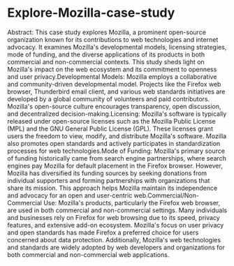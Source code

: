 # Explore-Mozilla-case-study

Abstract: This case study explores Mozilla, a prominent open-source organization known for its contributions to web technologies and internet advocacy. It examines Mozilla's developmental models, licensing strategies, mode of funding, and the diverse applications of its products in both commercial and non-commercial contexts. This study sheds light on Mozilla's impact on the web ecosystem and its commitment to openness and user privacy.Developmental Models: Mozilla employs a collaborative and community-driven developmental model. Projects like the Firefox web browser, Thunderbird email client, and various web standards initiatives are developed by a global community of volunteers and paid contributors. Mozilla's open-source culture encourages transparency, open discussion, and decentralized decision-making.Licensing: Mozilla's software is typically released under open-source licenses such as the Mozilla Public License (MPL) and the GNU General Public License (GPL). These licenses grant users the freedom to view, modify, and distribute Mozilla's software. Mozilla also promotes open standards and actively participates in standardization processes for web technologies.Mode of Funding: Mozilla's primary source of funding historically came from search engine partnerships, where search engines pay Mozilla for default placement in the Firefox browser. However, Mozilla has diversified its funding sources by seeking donations from individual supporters and forming partnerships with organizations that share its mission. This approach helps Mozilla maintain its independence and advocacy for an open and user-centric web.Commercial/Non-Commercial Use: Mozilla's products, particularly the Firefox web browser, are used in both commercial and non-commercial settings. Many individuals and businesses rely on Firefox for web browsing due to its speed, privacy features, and extensive add-on ecosystem. Mozilla's focus on user privacy and open standards has made Firefox a preferred choice for users concerned about data protection. Additionally, Mozilla's web technologies and standards are widely adopted by web developers and organizations for both commercial and non-commercial web applications.
